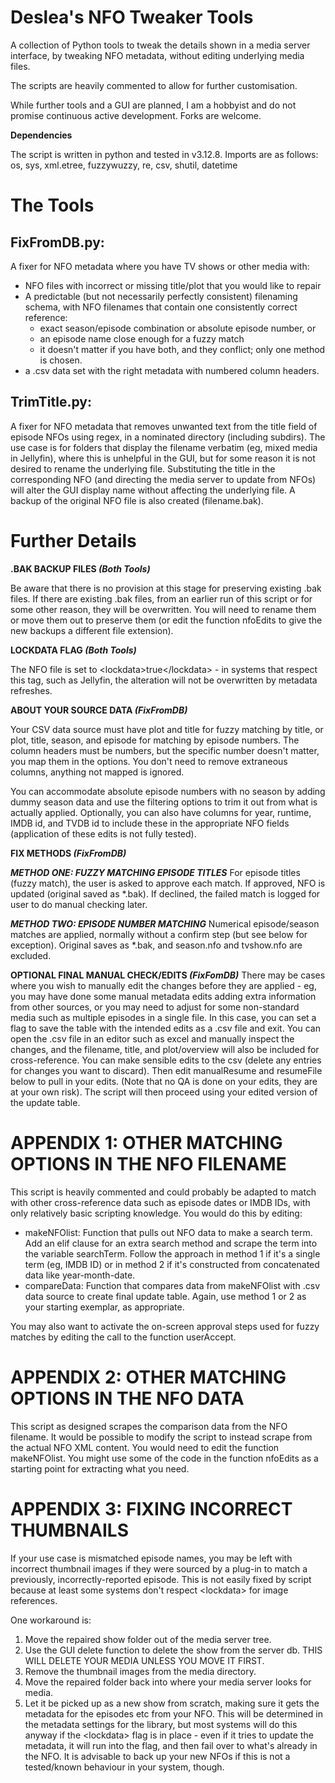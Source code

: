 # Deslea's NFO Tweaker Tools

A collection of Python tools to tweak the details shown in a media server interface, by tweaking NFO metadata, without editing underlying media files.

The scripts are heavily commented to allow for further customisation.

While further tools and a GUI are planned, I am a hobbyist and do not promise continuous active development. Forks are welcome.

**Dependencies**

The script is written in python and tested in v3.12.8. Imports are as follows: os, sys, xml.etree, fuzzywuzzy, re, csv, shutil, datetime

# The Tools

## FixFromDB.py:

A fixer for NFO metadata where you have TV shows or other media with:
* NFO files with incorrect or missing title/plot that you would like to repair
* A predictable (but not necessarily perfectly consistent) filenaming schema, with NFO filenames that contain one consistently correct reference:
  - exact season/episode combination or absolute episode number, or
  - an episode name close enough for a fuzzy match
  - it doesn't matter if you have both, and they conflict; only one method is chosen.
* a .csv data set with the right metadata with numbered column headers.

## TrimTitle.py:

A fixer for NFO metadata that removes unwanted text from the title field of episode NFOs using regex, in a nominated directory (including subdirs). The use case is for folders that display the filename verbatim (eg, mixed media in Jellyfin), where this is unhelpful in the GUI, but for some reason it is not desired to rename the underlying file. Substituting the title in the corresponding NFO (and directing the media server to update from NFOs) will alter the GUI display name without affecting the underlying file. A backup of the original NFO file is also created (filename.bak).

# Further Details

**.BAK BACKUP FILES _(Both Tools)_**

Be aware that there is no provision at this stage for preserving existing .bak files. If there are existing .bak files, from an earlier run of this script or for some other reason, they will be overwritten. You will need to rename them or move them out to preserve them (or edit the function nfoEdits to give the new backups a different file extension).

**LOCKDATA FLAG _(Both Tools)_**

The NFO file is set to \<lockdata\>true\</lockdata\> - in systems that respect this tag, such as Jellyfin, the alteration will not be overwritten by metadata refreshes.

**ABOUT YOUR SOURCE DATA _(FixFromDB)_**

Your CSV data source must have plot and title for fuzzy matching by title, or plot, title, season, and episode for matching by episode numbers. The column headers must be numbers, but the specific number doesn't matter, you map them in the options. You don't need to remove extraneous columns, anything not mapped is ignored.

You can accommodate absolute episode numbers with no season by adding dummy season data and use the filtering options to trim it out from what is actually applied. Optionally, you can also have columns for year, runtime, IMDB id, and TVDB id to include these in the appropriate NFO fields (application of these edits is not fully tested).

**FIX METHODS _(FixFromDB)_**

_**METHOD ONE: FUZZY MATCHING EPISODE TITLES**_
For episode titles (fuzzy match), the user is asked to approve each match. If approved, NFO is updated (original saved as *.bak). If declined, the failed match is logged for user to do manual checking later.

_**METHOD TWO: EPISODE NUMBER MATCHING**_
Numerical episode/season matches are applied, normally without a confirm step (but see below for exception). Original saves as *.bak, and season.nfo and tvshow.nfo are excluded.

**OPTIONAL FINAL MANUAL CHECK/EDITS _(FixFomDB)_**
There may be cases where you wish to manually edit the changes before they are applied - eg, you may have done some manual metadata edits adding extra information from other sources, or you may need to adjust for some non-standard media such as multiple episodes in a single file. In this case, you can set a flag to save the table with the intended edits as a .csv file and exit. You can open the .csv file in an editor such as excel and manually inspect the changes, and the filename, title, and plot/overview will also be included for cross-reference. You can make sensible edits to the csv (delete any entries for changes you want to discard). Then edit manualResume and resumeFile below to pull in your edits. (Note that no QA is done on your edits, they are at your own risk). The script will then proceed using your edited version of the update table.

# APPENDIX 1: OTHER MATCHING OPTIONS IN THE NFO FILENAME

This script is heavily commented and could probably be adapted to match with other cross-reference data such as episode dates or IMDB IDs, with only relatively basic scripting knowledge. You would do this by editing:

* makeNFOlist: Function that pulls out NFO data to make a search term. Add an elif clause for an extra search method and scrape the term into the variable searchTerm. Follow the approach in method 1 if it's a single term (eg, IMDB ID) or in method 2 if it's constructed from concatenated data like year-month-date.
* compareData: Function that compares data from makeNFOlist with .csv data source to create final update table. Again, use method 1 or 2 as your starting exemplar, as appropriate.
 
You may also want to activate the on-screen approval steps used for fuzzy matches by editing the call to the function userAccept.

# APPENDIX 2: OTHER MATCHING OPTIONS IN THE NFO DATA

This script as designed scrapes the comparison data from the NFO filename. It would be possible to modify the script to instead scrape from the actual NFO XML content. You would need to edit the function makeNFOlist. You might use some of the code in the function nfoEdits as a starting point for extracting what you need.

# APPENDIX 3: FIXING INCORRECT THUMBNAILS

If your use case is mismatched episode names, you may be left with incorrect thumbnail images if they were sourced by a plug-in to match a previously, incorrectly-reported episode. This is not easily fixed by script because at least some systems don't respect \<lockdata\> for image references.

One workaround is:
1. Move the repaired show folder out of the media server tree.
2. Use the GUI delete function to delete the show from the server db. THIS WILL DELETE YOUR MEDIA UNLESS YOU MOVE IT FIRST.
3. Remove the thumbnail images from the media directory.
4. Move the repaired folder back into where your media server looks for media.
5. Let it be picked up as a new show from scratch, making sure it gets the metadata for the episodes etc from your NFO. This will be determined in the metadata settings for the library, but most systems will do this anyway if the \<lockdata\> flag is in place - even if it tries to update the metadata, it will run into the flag, and then fail over to what's already in the NFO. It is advisable to back up your new NFOs if this is not a tested/known behaviour in your system, though.
